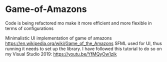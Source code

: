 # Game-of-Amazons

Code is being refactored mo make it more efficient and more flexible in terms of configurations

Minimalistic UI implementation of game of amazons https://en.wikipedia.org/wiki/Game_of_the_Amazons
SFML used for UI, thus running it needs to set up the library. I have followed this tutorial to do so on my Visual Studio 2019: https://youtu.be/YfMQyOw1zik
